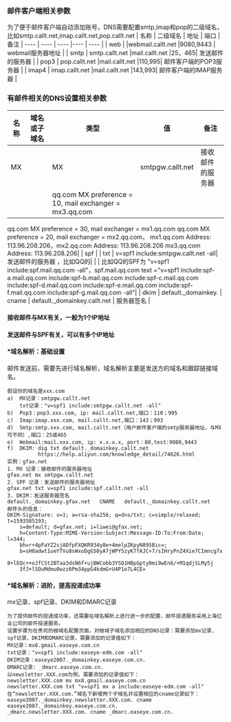 ### 邮件客户端相关参数
为了便于邮件客户端自动添加账号，DNS需要配置smtp,imap和pop的二级域名，比如smtp.callt.net,imap.callt.net,pop.callt.net
|  名称   | 二级域名 | 地址  | 端口 | 备注
|  ----  | ----  | ----  |----  | ----  |
| web  | |webmail.callt.net |9080,9443  | webmail服务器地址 |
| smtp  | smtp.callt.net |mail.callt.net |25，465| 发送邮件的服务器 |
| pop3  | pop.callt.net |mail.callt.net |110,995| 邮件客户端的POP3服务器 |
| imap4  | imap.callt.net |mail.callt.net |143,993| 邮件客户端的IMAP服务器 |
### 有邮件相关的DNS设置相关参数
|  名称   | 域名或子域名 | 类型  | 值 | 备注
|  ----  | -----|----  |----  | ----  |
| MX  |   | MX | smtpgw.callt.net | 接收邮件的服务器 |
|     |   |qq.com  MX preference = 10, mail exchanger = mx3.qq.com
qq.com  MX preference = 30, mail exchanger = mx1.qq.com
qq.com  MX preference = 20, mail exchanger = mx2.qq.com， mx1.qq.com
Address:  113.96.208.206，mx2.qq.com
Address:  113.96.208.206
mx3.qq.com
Address:  113.96.208.206|
| spf  |    | txt | v=spf1 include:smtpgw.callt.net -all| 发送邮件的服务器 ，比如QQ的|
|      | 比如QQ的SPF为 "v=spf1 include:spf.mail.qq.com -all"，spf.mail.qq.com text ="v=spf1 include:spf-a.mail.qq.com include:spf-b.mail.qq.com include:spf-c.mail.qq.com include:spf-d.mail.qq.com include:spf-e.mail.qq.com include:spf-f.mail.qq.com include:spf-g.mail.qq.com -all"|
| dkim  | default._domainkey. | cname | default._domainkey.callt.net | 服务器签名 |
#### 接收邮件与MX有关，一般为1个IP地址
#### 发送邮件与SPF有关，可以有多个IP地址

#### *域名解析：基础设置
邮件发送前，需要先进行域名解析，域名解析主要是发送方的域名和跟踪链接域名。
```
假设你的域名是xxx.com
a)  MX记录：smtpgw.callt.net
    txt记录："v=spf1 include:smtpgw.callt.net -all"
b)	Pop3：pop3.xxx.com, ip: mail.callt.net,端口：110；995
c)	Imap:imap.xxx.com, mail.callt.net,端口：143；993
d)	Smtp:smtp.xxx.com, mail.callt.net（用户邮件客户端的smtp服务器地址，与MX可不同）,端口：25或465
e)	Webmail:mail.xxx.com, ip: x.x.x.x, port：80,test:9080,9443
f)  DKIM: dig txt default._domainkey.callt.net
          https://help.aliyun.com/knowledge_detail/74626.html
实例：gfax.net
1. MX 记录：接收邮件的服务器地址
gfax.net mx smtpgw.callt.net
2. SPF 记录：发送邮件的服务器地址
gfax.net txt v=spf1 include:spf.callt.net -all
3. DKIM：发送服务器签名
default._domainkey.gfax.net   CNAME   default._domainkey.callt.net
邮件头的信息：
DKIM-Signature: v=1; a=rsa-sha256; q=dns/txt; c=simple/relaxed; t=1593585193;
	s=default; d=gfax.net; i=liwei@gfax.net;
	h=Content-Type:MIME-Version:Subject:Message-ID:To:From:Date; l=344;
	bh=r+4pFaYZ2sjADfpFXQKR934y8e+4melpZKpyN895Bic=;
	b=sH0adwt1ueYTVu8sWxoDgG50yA7jWPY5zyK7fAJC+7/sIHryPnZ4Xie7CImncg7x
	8+lEQc++oJfCSt2BTaa3dsN6f+ujBWCobb3YSQ1HBpGpty0mi9wEn6/+M1qdjSLMy5j
	3fJ+lSOuMdmu0wzz6Pm34ppG4kdmG+U4P1o7L4CE=
```
#### *域名解析：进阶，提高投递成功率
mx记录、spf记录、DKIM和DMARC记录
```
为了提供邮件的投递成功率，还需要在域名解析上进行进一步的配置，邮件投递服务采用上海亿业公司的邮件投递服务。
设置步骤为在贵司的根域名配置页面，对根域子域名添加相应的DNS记录：需要添加mx记录、spf记录、DKIM和DMARC记录，需要添加的记录值如下：
MX记录：mx8.gmail.easeye.com.cn
txt记录："v=spf1 include:easeye-edm.com -all"
DKIM记录：easeye2007._domainkey.easeye.com.cn.
DMARC记录: _dmarc.easeye.com.cn.
以newsletter.XXX.com为例，需要添加的记录值如下：
newsletter.XXX.com mx mx8.gmail.easeye.com.cn
newsletter.XXX.com txt "v=spf1 mx a include:easeye-edm.com -all"
在“newsletter.XXX.com.”域名下新增两个子域名并设置相应的cname记录如下：
easeye2007._domainkey.newsletter.XXX.com. cname easeye2007._domainkey.easeye.com.cn.
_dmarc.newsletter.XXX.com. cname _dmarc.easeye.com.cn.
```
